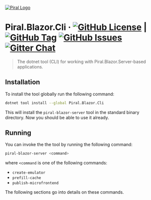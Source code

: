 [![Piral Logo](https://github.com/smapiot/piral/raw/main/docs/assets/logo.png)](https://piral.io)

# Piral.Blazor.Cli &middot; [![GitHub License](https://img.shields.io/badge/license-MIT-blue.svg)](https://github.com/smapiot/Piral.Blazor.Server/blob/main/LICENSE) | [![GitHub Tag](https://img.shields.io/github/tag/smapiot/Piral.Blazor.Server.svg)](https://github.com/smapiot/Piral.Blazor.Server/releases) [![GitHub Issues](https://img.shields.io/github/issues/smapiot/Piral.Blazor.Server.svg)](https://github.com/smapiot/Piral.Server.Blazor/issues) [![Gitter Chat](https://badges.gitter.im/gitterHQ/gitter.png)](https://matrix.to/#/#piral-io_blazor:gitter.im)

> The dotnet tool (CLI) for working with Piral.Blazor.Server-based applications.

## Installation

To install the tool globally run the following command:

```sh
dotnet tool install --global Piral.Blazor.Cli
```

This will install the `piral-blazor-server` tool in the standard binary directory. Now you should be able to use it already.

## Running

You can invoke the the tool by running the following command:

```sh
piral-blazor-server <command>
```

where `<command` is one of the following commands:

- `create-emulator`
- `prefill-cache`
- `publish-microfrontend`

The following sections go into details on these commands.
